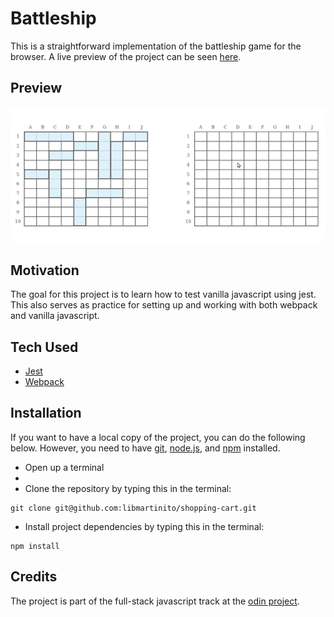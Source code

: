 # Battleship
This is a straightforward implementation of the battleship game for the browser. A live preview of the project can be seen [here](libmartinito.github.io/battleship).

## Preview
![Website gif](preview.gif)

## Motivation
The goal for this project is to learn how to test vanilla javascript using jest. This also serves as practice for setting up  and working with both webpack and vanilla javascript.

## Tech Used
- [Jest](https://jestjs.io/)
- [Webpack](https://webpack.js.org/)

## Installation
If you want to have a local copy of the project, you can do the following below. However, you need to have [git](https://github.com/git-guides/install-git), [node.js](https://www.freecodecamp.org/news/how-to-install-node-js-on-ubuntu-and-update-npm-to-the-latest-version/), and [npm](https://docs.npmjs.com/downloading-and-installing-node-js-and-npm) installed.
- Open up a terminal
- 
- Clone the repository by typing this in the terminal:
```
git clone git@github.com:libmartinito/shopping-cart.git
```
- Install project dependencies by typing this in the terminal:
```
npm install
```

## Credits
The project is part of the full-stack javascript track at the [odin project](https://www.theodinproject.com/paths/full-stack-javascript/courses/javascript/lessons/battleship). 
